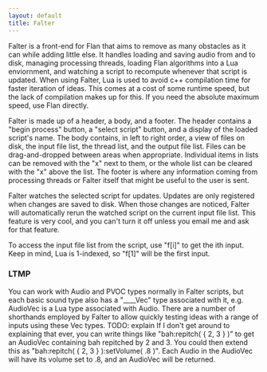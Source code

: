 ```yaml
---
layout: default
title: Falter
---
```


Falter is a front-end for Flan that aims to remove as many obstacles as it can while adding little else. It handles loading and saving audio from and to disk, managing processing threads, loading Flan algorithms into a Lua enviornment, and watching a script to recompute whenever that script is updated. When using Falter, Lua is used to avoid c++ compilation time for faster iteration of ideas. This comes at a cost of some runtime speed, but the lack of compilation makes up for this. If you need the absolute maximum speed, use Flan directly.

Falter is made up of a header, a body, and a footer. The header contains a "begin process" button, a "select script" button, and a display of the loaded script's name. The body contains, in left to right order, a view of files on disk, the input file list, the thread list, and the output file list. Files can be drag-and-dropped between areas when appropriate. Individual items in lists can be removed with the "x" next to them, or the whole list can be cleared with the "x" above the list. The footer is where any information coming from processing threads or Falter itself that might be useful to the user is sent.

Falter watches the selected script for updates. Updates are only registered when changes are saved to disk. When those changes are noticed, Falter will automatically rerun the watched script on the current input file list. This feature is very cool, and you can't turn it off unless you email me and ask for that feature.

To access the input file list from the script, use "f[i]" to get the ith input. Keep in mind, Lua is 1-indexed, so "f[1]" will be the first input.

### LTMP
You can work with Audio and PVOC types normally in Falter scripts, but each basic sound type also has a "____Vec" type associated with it, e.g. AudioVec is a Lua type associated with Audio. There are a number of shorthands employed by Falter to allow quickly testing ideas with a range of inputs using these Vec types.
TODO: explain
If I don't get around to explaining that ever, you can write things like "bah:repitch( { 2, 3 } )" to get an AudioVec containing bah repitched by 2 and 3. You could then extend this as "bah:repitch( { 2, 3 } ):setVolume( .8 )". Each Audio in the AudioVec will have its volume set to .8, and an AudioVec will be returned.
